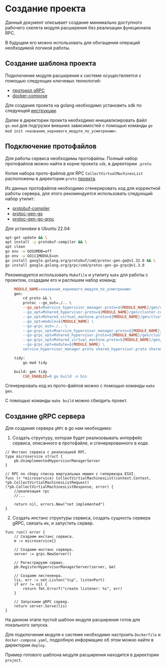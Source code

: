 # Создание проекта

Данный документ описывает создание минимально доступного рабочего скелета модуля расширения без реализации функционала RPC.

В будущем его можно использовать для обогащения операций необходимой логикой работы.

## Создание шаблона проекта

Подключение модуля расширения к системе осуществляется с помощью следующих ключевых технологий:

- [протокол gRPC](https://grpc.io/docs/what-is-grpc/introduction/)
- [docker-compose](https://docs.docker.com/compose/)

Для создания проекта на golang необходимо установить sdk по следующей [инструкции](https://go.dev/doc/install).

Далее в директории проекта необходимо инициализировать файл `go.mod` для подгрузки внешних зависимостей с помощью команды `go mod init <название_корневого_модуля_по_усмотрению>`.

## Подключение протофайлов

Для работы сервиса необходимы протофайлы. Полный набор протофайлов можно найти в корне проекта `sdk`, в директории `.proto`.

Копия набора прото-файлов для RPC `CollectVirtualMachinesList` расположены в директории `proto` [проекта](./project/).

Из данных протофайлов необходимо сгенерировать код для корректной работы сервера, для этого рекомендуется использовать следующий набор утилит:

- [protobuf-compiler](https://grpc.io/docs/protoc-installation/)
- [protoc-gen-go](https://pkg.go.dev/github.com/golang/protobuf/protoc-gen-go)
- [protoc-gen-go-grpc](https://pkg.go.dev/google.golang.org/grpc/cmd/protoc-gen-go-grpc)

Для установки в Ubuntu 22.04:

```sh
apt-get update && \
apt install -y protobuf-compiler && \
apt clean
go env -w GOSUMDB=off
go env -w GO111MODULE=on
go install google.golang.org/protobuf/cmd/protoc-gen-go@v1.32.0 && \
go install google.golang.org/grpc/cmd/protoc-gen-go-grpc@v1.3.0
```

Рекомендуется использовать `Makefile` и утилиту `make` для работы с проектом, создадим его и распишем набор команд:

```makefile
    MODULE_NAME=<название_корневого_модуля_по_усмотрению>
    gen:
        cd proto && \
        protoc --go_out=./.. \
        --go_opt=Mservice_hypervisor_manager.proto=${MODULE_NAME}/gen/cluster-contract \
        --go_opt=Mshared_hypervisor.proto=${MODULE_NAME}/gen/cluster-contract \
        --go_opt=Mshared_virtual_machine.proto=${MODULE_NAME}/gen/cluster-contract \
        --go_opt=module=${MODULE_NAME} \
        --go-grpc_out=./.. \
        --go-grpc_opt=Mservice_hypervisor_manager.proto=${MODULE_NAME}/gen/cluster-contract \
        --go-grpc_opt=Mshared_hypervisor.proto=${MODULE_NAME}/gen/cluster-contract \
        --go-grpc_opt=Mshared_virtual_machine.proto=${MODULE_NAME}/gen/cluster-contract \
        --go-grpc_opt=module=${MODULE_NAME} \
        service_hypervisor_manager.proto shared_hypervisor.proto shared_virtual_machine.proto

    tidy:
        go mod tidy

    build: gen tidy
        CGO_ENABLED=0 go build -o bin
```

Сгенерировать код из прото-файлов можно с помощью команды `make gen`.

С помощью команды `make build` можно сбилдить проект.

## Создание gRPC сервера

Для создания сервера `gRPC` в go нам необходимо:

1. Создать структуру, которая будет реализовывать интерфейс сервиса, описанного в протофайле, и сгенерированного в коде.

```golang
// Инстанс сервиса с реализацией RPC.
type microservice struct {
    pb.UnimplementedHypervisorManagerServer
}

// RPC по сбору списка виртуальных машин с гипервизра ESXI.
func (r *microservice) CollectVirtialMachinesList(context.Context, *pb.CollectVirtialMachinesListRequest) (*pb.CollectVirtialMachinesListResponse, error) {
    //реализация rpc
    //...

    return nil, errors.New("not implemented")
}
```

2. Создать инстанс структуры сервиса, создать сущность сервера gRPC, связать их, и запустить сервер.

```golang
func run() error {
    // Создаем инстанс сервиса.
    m := microservice{}

    // Создаем инстанс сервера.
    server := grpc.NewServer()

    // Регистрируем сервис.
    pb.RegisterHypervisorManagerServer(server, &m)

    // Создаем листененра.
    lis, err := net.Listen("tcp", listenPort)
    if err != nil {
        return fmt.Errorf("create listener: %s", err)
    }

    // Запускаем gRPC сервер.
    return server.Serve(lis)
}
```

На данном этапе пустой шаблон модуля расширения готов для локального запуска.

Для подключения модуля к системе необходимо настроить `Dockerfile` и `docker-compose.yaml`, подробную информацию об этом можно найти в директории `deploy`.

Пример готового шаблона модуля расширения находится в директории `project`.
